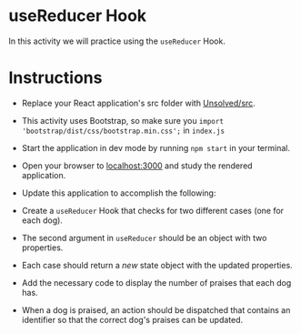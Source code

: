 # useReducer Hook

In this activity we will practice using the `useReducer` Hook.

  # Instructions

  * Replace your React application's src folder with [Unsolved/src](Unsolved/src).

  * This activity uses Bootstrap, so make sure you `import 'bootstrap/dist/css/bootstrap.min.css';` in `index.js`

  * Start the application in dev mode by running `npm start` in your terminal.

  * Open your browser to [localhost:3000](http://localhost:3000) and study the rendered application.

  * Update this application to accomplish the following:

  * Create a `useReducer` Hook that checks for two different cases (one for each dog).

  * The second argument in `useReducer` should be an object with two properties.

  * Each case should return a _new_ state object with the updated properties. 

  * Add the necessary code to display the number of praises that each dog has.

  * When a dog is praised, an action should be dispatched that contains an identifier so that the correct dog's praises can be updated.
